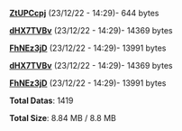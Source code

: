 [**ZtUPCcpj**](/data/ZtUPCcpj.txt) (23/12/22 - 14:29)- 644 bytes

[**dHX7TVBv**](/data/dHX7TVBv.txt) (23/12/22 - 14:29)- 14369 bytes

[**FhNEz3jD**](/data/FhNEz3jD.txt) (23/12/22 - 14:29)- 13991 bytes

[**dHX7TVBv**](/data/dHX7TVBv.txt) (23/12/22 - 14:29)- 14369 bytes

[**FhNEz3jD**](/data/FhNEz3jD.txt) (23/12/22 - 14:29)- 13991 bytes

**Total Datas**: 1419

**Total Size**: 8.84 MB / 8.8 MB